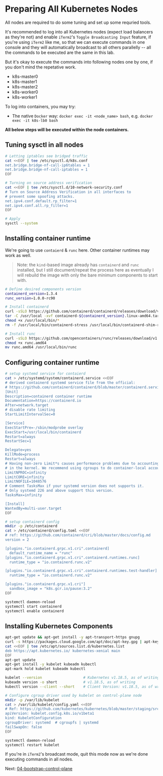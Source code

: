 # Preparing All Kubernetes Nodes

All nodes are required to do some tuning and set up some requried tools.

It's recommended to log into all Kubernetes nodes (expect load balancers as they're not) and enable `iTerm2`'s `Toggle Broadcasting Input` feature, if you're using `iTerm2` like me, so that we can execute commands in one console and they will automatically broadcast to all others parallelly -- all the commands to be executed are the same in this lab.

But it's okay to execute the commands into following nodes one by one, if you don't mind the repetative work.

- k8s-master0
- k8s-master1
- k8s-master2
- k8s-worker0
- k8s-worker1

To log into containers, you may try:
- The native `Docker` way: `docker exec -it <node_name> bash`, e.g. `docker exec -it k8s-lb0 bash`


**All below steps will be executed within the node containers.**


## Tuning sysctl in all nodes

```sh
# Letting iptables see bridged traffic
cat <<EOF | tee /etc/sysctl.d/k8s.conf
net.bridge.bridge-nf-call-ip6tables = 1
net.bridge.bridge-nf-call-iptables = 1
EOF

# Turning on source address verification
cat <<EOF | tee /etc/sysctl.d/10-network-security.conf
# Turn on Source Address Verification in all interfaces to
# prevent some spoofing attacks.
net.ipv4.conf.default.rp_filter=1
net.ipv4.conf.all.rp_filter=1
EOF

# Apply
sysctl --system
```

## Installing container runtime

We're going to use `contaierd` & `runc` here. Other container runtimes may work as well.

> Note: the `kind`-based image already has `containerd` and `runc` installed, but I still document/repeat the process here as eventually I will rebuild the image with only the bare minimum components to start with.

```sh
# Define desired components version
containerd_version=1.3.4
runc_version=1.0.0-rc90

# Install containerd
curl -sSLO https://github.com/containerd/containerd/releases/download/v${containerd_version}/containerd-${containerd_version}.linux-amd64.tar.gz
tar -C /usr/local -xvf containerd-${containerd_version}.linux-amd64.tar.gz
chmod +x /usr/local/bin/*
rm -f /usr/local/bin/containerd-stress /usr/local/bin/containerd-shim-runc-v1 containerd-1.3.4.linux-amd64.tar.gz

# Install runc
curl -sSLO https://github.com/opencontainers/runc/releases/download/v1.0.0-rc90/runc.amd64
chmod +x runc.amd64
mv runc.amd64 /usr/local/bin/runc
```

## Configuring container runtime

```sh
# setup systemd service for contaierd
cat > /etc/systemd/system/containerd.service <<EOF
# derived containerd systemd service file from the official:
# https://github.com/containerd/containerd/blob/master/containerd.service
[Unit]
Description=containerd container runtime
Documentation=https://containerd.io
After=network.target
# disable rate limiting
StartLimitIntervalSec=0

[Service]
ExecStartPre=-/sbin/modprobe overlay
ExecStart=/usr/local/bin/containerd
Restart=always
RestartSec=1

Delegate=yes
KillMode=process
Restart=always
# Having non-zero Limit*s causes performance problems due to accounting overhead
# in the kernel. We recommend using cgroups to do container-local accounting.
LimitNPROC=infinity
LimitCORE=infinity
LimitNOFILE=1048576
# Comment TasksMax if your systemd version does not supports it.
# Only systemd 226 and above support this version.
TasksMax=infinity

[Install]
WantedBy=multi-user.target
EOF

# setup containerd config
mkdir -p /etc/containerd
cat > /etc/containerd/config.toml <<EOF
# ref: https://github.com/containerd/cri/blob/master/docs/config.md
version = 2

[plugins."io.containerd.grpc.v1.cri".containerd]
  default_runtime_name = "runc"
[plugins."io.containerd.grpc.v1.cri".containerd.runtimes.runc]
  runtime_type = "io.containerd.runc.v2"

[plugins."io.containerd.grpc.v1.cri".containerd.runtimes.test-handler]
  runtime_type = "io.containerd.runc.v2"

[plugins."io.containerd.grpc.v1.cri"]
  sandbox_image = "k8s.gcr.io/pause:3.2"
EOF

systemctl daemon-reload
systemctl start containerd
systemctl enable containerd
```

## Installing Kubernetes Components

```sh
apt-get update && apt-get install -y apt-transport-https gnupg
curl -s https://packages.cloud.google.com/apt/doc/apt-key.gpg | apt-key add -
cat <<EOF | tee /etc/apt/sources.list.d/kubernetes.list
deb https://apt.kubernetes.io/ kubernetes-xenial main
EOF
apt-get update
apt-get install -y kubelet kubeadm kubectl
apt-mark hold kubelet kubeadm kubectl

kubelet --version                   # Kubernetes v1.18.5, as of writing
kubeadm version -o short            # v1.18.5, as of writing
kubectl version --client --short    # Client Version: v1.18.5, as of writing

# Configure cgroup driver used by kubelet on control-plane node
mkdir -p /var/lib/kubelet
cat > /var/lib/kubelet/config.yaml <<EOF
# Ref: https://github.com/kubernetes/kubernetes/blob/master/staging/src/k8s.io/kubelet/config/v1beta1/types.go
apiVersion: kubelet.config.k8s.io/v1beta1
kind: KubeletConfiguration
cgroupDriver: systemd  # cgroupfs | systemd
failSwapOn: false
EOF

systemctl daemon-reload
systemctl restart kubelet
```

If you're in `iTerm2`'s broadcast mode, quit this mode now as we're done executing commands in all nodes.

Next: [04-bootstrap-control-plane](04-bootstrap-control-plane.md)
